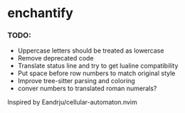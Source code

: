 # enchantify

### TODO:
- Uppercase letters should be treated as lowercase
- Remove deprecated code
- Translate status line and try to get lualine compatibility
- Put space before row numbers to match original style
- Improve tree-sitter parsing and coloring
- conver numbers to translated roman numerals?

Inspired by Eandrju/cellular-automaton.nvim

